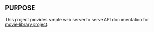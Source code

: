 ## PURPOSE

This project provides simple web server to serve API documentation for [movie-library project](https://github.com/kgruszka/movie-library).